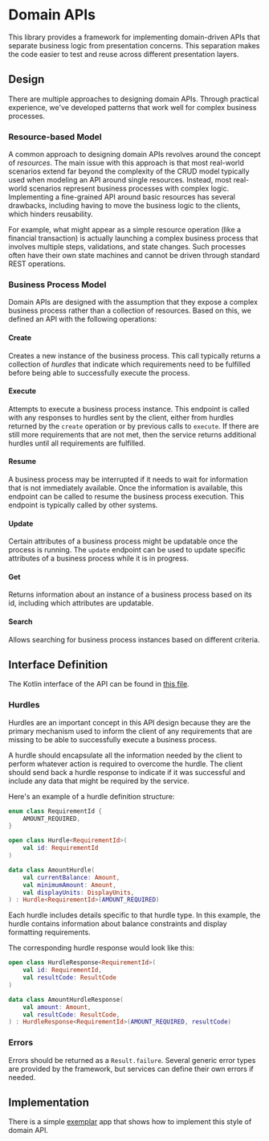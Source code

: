 # Domain APIs

This library provides a framework for implementing domain-driven APIs that separate business logic from presentation concerns. This separation makes the code easier to test and reuse across different presentation layers.

## Design

There are multiple approaches to designing domain APIs. Through practical experience, we've developed patterns that work well for complex business processes.

### Resource-based Model

A common approach to designing domain APIs revolves around the concept of *resources*. The main issue with this approach is that most real-world scenarios extend far beyond the complexity of the CRUD model typically used when modeling an API around single resources. Instead, most real-world scenarios represent business processes with complex logic. Implementing a fine-grained API around basic resources has several drawbacks, including having to move the business logic to the clients, which hinders reusability.

For example, what might appear as a simple resource operation (like a financial transaction) is actually launching a complex business process that involves multiple steps, validations, and state changes. Such processes often have their own state machines and cannot be driven through standard REST operations.

### Business Process Model

Domain APIs are designed with the assumption that they expose a complex business process rather than a collection of resources. Based on this, we defined an API with the following operations:

#### Create
Creates a new instance of the business process. This call typically returns a collection of _hurdles_ that indicate which requirements need to be fulfilled before being able to successfully execute the process.

#### Execute
Attempts to execute a business process instance. This endpoint is called with any responses to hurdles sent by the client, either from hurdles returned by the `create` operation or by previous calls to `execute`. If there are still more requirements that are not met, then the service returns additional hurdles until all requirements are fulfilled.

#### Resume
A business process may be interrupted if it needs to wait for information that is not immediately available. Once the information is available, this endpoint can be called to resume the business process execution. This endpoint is typically called by other systems.

#### Update
Certain attributes of a business process might be updatable once the process is running. The `update` endpoint can be used to update specific attributes of a business process while it is in progress.

#### Get
Returns information about an instance of a business process based on its id, including which attributes are updatable.

#### Search
Allows searching for business process instances based on different criteria.

## Interface Definition

The Kotlin interface of the API can be found in [this file](src/main/kotlin/xyz/block/domainapi/DomainApi.kt).

### Hurdles

Hurdles are an important concept in this API design because they are the primary mechanism used to inform the client of any requirements that are missing to be able to successfully execute a business process.

A hurdle should encapsulate all the information needed by the client to perform whatever action is required to overcome the hurdle. The client should send back a hurdle response to indicate if it was successful and include any data that might be required by the service.

Here's an example of a hurdle definition structure:

```kotlin
enum class RequirementId {
    AMOUNT_REQUIRED,
}

open class Hurdle<RequirementId>(
    val id: RequirementId
)

data class AmountHurdle(
    val currentBalance: Amount,
    val minimumAmount: Amount,
    val displayUnits: DisplayUnits,
) : Hurdle<RequirementId>(AMOUNT_REQUIRED)
```

Each hurdle includes details specific to that hurdle type. In this example, the hurdle contains information about balance constraints and display formatting requirements.

The corresponding hurdle response would look like this:

```kotlin
open class HurdleResponse<RequirementId>(
    val id: RequirementId,
    val resultCode: ResultCode
)

data class AmountHurdleResponse(
    val amount: Amount,
    val resultCode: ResultCode,
) : HurdleResponse<RequirementId>(AMOUNT_REQUIRED, resultCode)
```

### Errors

Errors should be returned as a `Result.failure`. Several generic error types are provided by the framework, but services can define their own errors if needed.

## Implementation

There is a simple [exemplar](../exemplar) app that shows how to implement this style of domain API.
